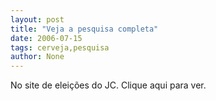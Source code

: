 ```yaml
---
layout: post
title: "Veja a pesquisa completa"
date: 2006-07-15
tags: cerveja,pesquisa
author: None
---
```

No site de eleições do JC. Clique aqui para ver. 